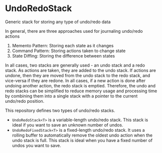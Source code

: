 # UndoRedoStack
Generic stack for storing any type of undo/redo data

In general, there are three approaches used for journaling undo/redo actions
1. Memento Pattern: Storing each state as it changes
2. Command Pattern: Storing actions taken to change state
3. State Diffing: Storing the difference between states

In all cases, two stacks are generally used - an undo stack and a redo stack. As actions are taken, they are added to the undo stack. If actions are undone, then they are moved from the undo stack to the redo stack, and vice-versa if they are redone. In all cases, if a new action is done after undoing another action, the redo stack is emptied. Therefore, the undo and redo stacks can be simplified to reduce memory usage and processing time by combining them into a single stack with a pointer to the current undo/redo position.

This repository defines two types of undo/redo stacks.
+ `UndoRedoStack<T>` is a variable-length undo/redo stack. This stack is ideal if you want to save an unknown number of undos.
+ `UndoRedoFixedStack<T>` is a fixed-length undo/redo stack. It uses a rolling buffer to automatically remove the oldest undo action when the undo stack is full. This stack is ideal when you have a fixed number of undos you want to save.
